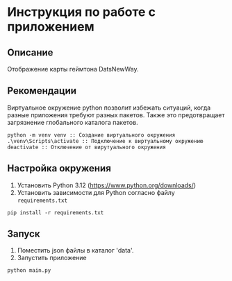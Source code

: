 # Инструкция по работе с приложением

## Описание
Отображение карты геймтона DatsNewWay. 

## Рекомендации
Виртуальное окружение python позволит избежать ситуаций, когда разные приложения требуют разных пакетов.
Также это предотвращает загрязнение глобального каталога пакетов.
```cli
python -m venv venv :: Создание виртуального окружения
.\venv\Scripts\activate :: Подключение к виртуальному окружению
deactivate :: Отключение от вирутуального окружения
```

## Настройка окружения
1. Установить Python 3.12 (https://www.python.org/downloads/)
4. Установить зависимости для Python согласно файлу `requirements.txt`
```cli
pip install -r requirements.txt
```

## Запуск
1. Поместить json файлы в каталог 'data'.
2. Запустить приложение
```cli
python main.py
```
